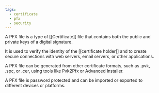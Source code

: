 ```yaml
---
tags:
  - certificate
  - pfx
  - security
---
```


A PFX file is a type of [[Certificate]] file that contains both the public and private keys of a digital signature.

It is used to verify the identity of the [[certificate holder]] and to create secure connections with web servers, email servers, or other applications.

A PFX file can be generated from other certificate formats, such as .pvk, .spc, or .cer, using tools like Pvk2Pfx or Advanced Installer. 

A PFX file is password protected and can be imported or exported to different devices or platforms.
